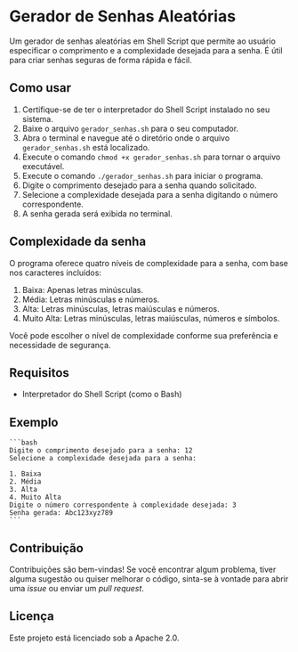 # Gerador de Senhas Aleatórias

Um gerador de senhas aleatórias em Shell Script que permite ao usuário especificar o comprimento e a complexidade desejada para a senha. É útil para criar senhas seguras de forma rápida e fácil.

## Como usar

1. Certifique-se de ter o interpretador do Shell Script instalado no seu sistema.
2. Baixe o arquivo `gerador_senhas.sh` para o seu computador.
3. Abra o terminal e navegue até o diretório onde o arquivo `gerador_senhas.sh` está localizado.
4. Execute o comando `chmod +x gerador_senhas.sh` para tornar o arquivo executável.
5. Execute o comando `./gerador_senhas.sh` para iniciar o programa.
6. Digite o comprimento desejado para a senha quando solicitado.
7. Selecione a complexidade desejada para a senha digitando o número correspondente.
8. A senha gerada será exibida no terminal.

## Complexidade da senha

O programa oferece quatro níveis de complexidade para a senha, com base nos caracteres incluídos:

1. Baixa: Apenas letras minúsculas.
2. Média: Letras minúsculas e números.
3. Alta: Letras minúsculas, letras maiúsculas e números.
4. Muito Alta: Letras minúsculas, letras maiúsculas, números e símbolos.

Você pode escolher o nível de complexidade conforme sua preferência e necessidade de segurança.

## Requisitos

- Interpretador do Shell Script (como o Bash)

## Exemplo

    ```bash
    Digite o comprimento desejado para a senha: 12
    Selecione a complexidade desejada para a senha:

    1. Baixa
    2. Média
    3. Alta
    4. Muito Alta
    Digite o número correspondente à complexidade desejada: 3
    Senha gerada: Abc123xyz789
    ```


## Contribuição

Contribuições são bem-vindas! Se você encontrar algum problema, tiver alguma sugestão ou quiser melhorar o código, sinta-se à vontade para abrir uma *issue* ou enviar um *pull request*.

## Licença

Este projeto está licenciado sob a Apache 2.0.
